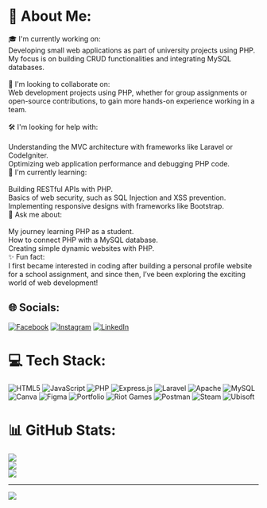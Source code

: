 # 💫 About Me:
🎓 I'm currently working on:<br>Developing small web applications as part of university projects using PHP. My focus is on building CRUD functionalities and integrating MySQL databases.<br><br>🤝 I'm looking to collaborate on:<br>Web development projects using PHP, whether for group assignments or open-source contributions, to gain more hands-on experience working in a team.<br><br>🛠️ I'm looking for help with:<br><br>Understanding the MVC architecture with frameworks like Laravel or CodeIgniter.<br>Optimizing web application performance and debugging PHP code.<br>🌱 I'm currently learning:<br><br>Building RESTful APIs with PHP.<br>Basics of web security, such as SQL Injection and XSS prevention.<br>Implementing responsive designs with frameworks like Bootstrap.<br>💬 Ask me about:<br><br>My journey learning PHP as a student.<br>How to connect PHP with a MySQL database.<br>Creating simple dynamic websites with PHP.<br>✨ Fun fact:<br>I first became interested in coding after building a personal profile website for a school assignment, and since then, I’ve been exploring the exciting world of web development!


## 🌐 Socials:
[![Facebook](https://img.shields.io/badge/Facebook-%231877F2.svg?logo=Facebook&logoColor=white)](https://facebook.com/https://www.facebook.com/Zidanr721) [![Instagram](https://img.shields.io/badge/Instagram-%23E4405F.svg?logo=Instagram&logoColor=white)](https://instagram.com/mzdnr10) [![LinkedIn](https://img.shields.io/badge/LinkedIn-%230077B5.svg?logo=linkedin&logoColor=white)](https://linkedin.com/in/https://www.linkedin.com/in/m-zidan-raihan/) 

# 💻 Tech Stack:
![HTML5](https://img.shields.io/badge/html5-%23E34F26.svg?style=for-the-badge&logo=html5&logoColor=white) ![JavaScript](https://img.shields.io/badge/javascript-%23323330.svg?style=for-the-badge&logo=javascript&logoColor=%23F7DF1E) ![PHP](https://img.shields.io/badge/php-%23777BB4.svg?style=for-the-badge&logo=php&logoColor=white) ![Express.js](https://img.shields.io/badge/express.js-%23404d59.svg?style=for-the-badge&logo=express&logoColor=%2361DAFB) ![Laravel](https://img.shields.io/badge/laravel-%23FF2D20.svg?style=for-the-badge&logo=laravel&logoColor=white) ![Apache](https://img.shields.io/badge/apache-%23D42029.svg?style=for-the-badge&logo=apache&logoColor=white) ![MySQL](https://img.shields.io/badge/mysql-4479A1.svg?style=for-the-badge&logo=mysql&logoColor=white) ![Canva](https://img.shields.io/badge/Canva-%2300C4CC.svg?style=for-the-badge&logo=Canva&logoColor=white) ![Figma](https://img.shields.io/badge/figma-%23F24E1E.svg?style=for-the-badge&logo=figma&logoColor=white) ![Portfolio](https://img.shields.io/badge/Portfolio-%23000000.svg?style=for-the-badge&logo=firefox&logoColor=#FF7139) ![Riot Games](https://img.shields.io/badge/riotgames-D32936.svg?style=for-the-badge&logo=riotgames&logoColor=white) ![Postman](https://img.shields.io/badge/Postman-FF6C37?style=for-the-badge&logo=postman&logoColor=white) ![Steam](https://img.shields.io/badge/steam-%23000000.svg?style=for-the-badge&logo=steam&logoColor=white) ![Ubisoft](https://img.shields.io/badge/Ubisoft-%23F5F5F5.svg?style=for-the-badge&logo=Ubisoft&logoColor=black)
# 📊 GitHub Stats:
![](https://github-readme-stats.vercel.app/api?username=mzdnr10&theme=dark&hide_border=false&include_all_commits=false&count_private=false)<br/>
![](https://github-readme-streak-stats.herokuapp.com/?user=mzdnr10&theme=dark&hide_border=false)<br/>
![](https://github-readme-stats.vercel.app/api/top-langs/?username=mzdnr10&theme=dark&hide_border=false&include_all_commits=false&count_private=false&layout=compact)

---
[![](https://visitcount.itsvg.in/api?id=mzdnr10&icon=0&color=0)](https://visitcount.itsvg.in)

<!-- Proudly created with GPRM ( https://gprm.itsvg.in ) -->
